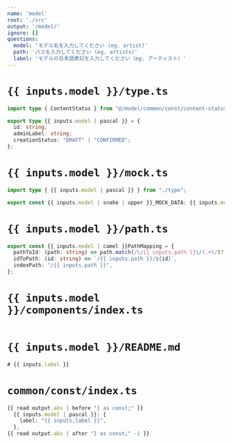 ```yaml
---
name: 'model'
root: './src'
output: '/model/'
ignore: []
questions:
  model: 'モデル名を入力してください (eg. artist)'
  path: 'パスを入力してください (eg. artists)'
  label: 'モデルの日本語表記を入力してください（eg. アーティスト）'
---
```


# `{{ inputs.model }}/type.ts`

```ts
import type { ContentStatus } from "@/model/common/const/content-status";

export type {{ inputs.model | pascal }} = {
  id: string;
  adminLabel: string;
  creationStatus: "DRAFT" | "CONFIRMED";
};

```

# `{{ inputs.model }}/mock.ts`

```ts
import type { {{ inputs.model | pascal }} } from "./type";

export const {{ inputs.model | snake | upper }}_MOCK_DATA: {{ inputs.model | pascal }}[] = [];

```

# `{{ inputs.model }}/path.ts`

```ts
export const {{ inputs.model | camel }}PathMapping = {
  pathToId: (path: string) => path.match(/\/{{ inputs.path }}\/(.+)/)?.[1],
  idToPath: (id: string) => `/{{ inputs.path }}/${id}`,
  indexPath: "/{{ inputs.path }}",
};

```


# `{{ inputs.model }}/components/index.ts`

```ts
```


# `{{ inputs.model }}/README.md`

```ts
# {{ inputs.label }}
```

# `common/const/index.ts`
<!-- 新たなモデルを追加 -->

```ts
{{ read output.abs | before "} as const;" }}
  {{ inputs.model | pascal }}: {
    label: "{{ inputs.label }}",
  },
{{ read output.abs | after "} as const;" -1 }}

```

